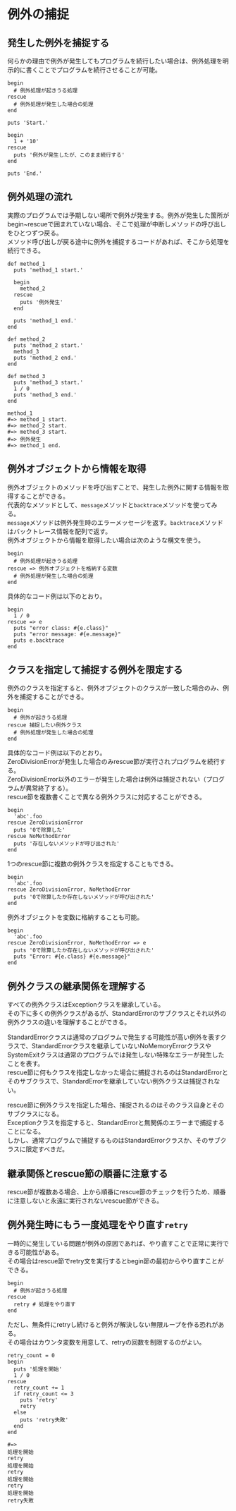 # 例外の捕捉
## 発生した例外を捕捉する
何らかの理由で例外が発生してもプログラムを続行したい場合は、例外処理を明示的に書くことでプログラムを続行させることが可能。  

```
begin
  # 例外処理が起きうる処理
rescue
  # 例外処理が発生した場合の処理
end
```

```
puts 'Start.'

begin
  1 + '10'
rescue
  puts '例外が発生したが、このまま続行する'
end

puts 'End.'
```

## 例外処理の流れ
実際のプログラムでは予期しない場所で例外が発生する。例外が発生した箇所がbegin~rescueで囲まれていない場合、そこで処理が中断しメソッドの呼び出しをひとつずつ戻る。  
メソッド呼び出しが戻る途中に例外を捕捉するコードがあれば、そこから処理を続行できる。  

```
def method_1
  puts 'method_1 start.'

  begin
    method_2
  rescue
    puts '例外発生'
  end

  puts 'method_1 end.'
end

def method_2
  puts 'method_2 start.'
  method_3
  puts 'method_2 end.'
end

def method_3
  puts 'method_3 start.'
  1 / 0
  puts 'method_3 end.'
end

method_1
#=> method_1 start.
#=> method_2 start.
#=> method_3 start.
#=> 例外発生
#=> method_1 end.
```

## 例外オブジェクトから情報を取得
例外オブジェクトのメソッドを呼び出すことで、発生した例外に関する情報を取得することができる。  
代表的なメソッドとして、`message`メソッドと`backtrace`メソッドを使ってみる。  
`message`メソッドは例外発生時のエラーメッセージを返す。`backtrace`メソッドはバックトレース情報を配列で返す。  
例外オブジェクトから情報を取得したい場合は次のような構文を使う。  

```
begin
  # 例外処理が起きうる処理
rescue => 例外オブジェクトを格納する変数
  # 例外処理が発生した場合の処理
end
```

具体的なコード例は以下のとおり。  

```
begin
  1 / 0
rescue => e
  puts "error class: #{e.class}"
  puts "error message: #{e.message}"
  puts e.backtrace
end
```

## クラスを指定して捕捉する例外を限定する
例外のクラスを指定すると、例外オブジェクトのクラスが一致した場合のみ、例外を捕捉することができる。  

```
begin
  # 例外が起きうる処理
rescue 捕捉したい例外クラス
  # 例外処理が発生した場合の処理
end
```

具体的なコード例は以下のとおり。  
ZeroDivisionErrorが発生した場合のみrescue節が実行されプログラムを続行する。  
ZeroDivisionError以外のエラーが発生した場合は例外は捕捉されない（プログラムが異常終了する）。  
rescue節を複数書くことで異なる例外クラスに対応することができる。  

```
begin
  'abc'.foo
rescue ZeroDivisionError
  puts '0で除算した'
rescue NoMethodError
  puts '存在しないメソッドが呼び出された'
end
```

1つのrescue節に複数の例外クラスを指定することもできる。  

```
begin
  'abc'.foo
rescue ZeroDivisionError, NoMethodError
  puts '0で除算したか存在しないメソッドが呼び出された'
end
```

例外オブジェクトを変数に格納することも可能。  

```
begin
  'abc'.foo
rescue ZeroDivisionError, NoMethodError => e
  puts '0で除算したか存在しないメソッドが呼び出された'
  puts "Error: #{e.class} #{e.message}"
end
```

## 例外クラスの継承関係を理解する
すべての例外クラスはExceptionクラスを継承している。  
その下に多くの例外クラスがあるが、StandardErrorのサブクラスとそれ以外の例外クラスの違いを理解することができる。  

StandardErrorクラスは通常のプログラムで発生する可能性が高い例外を表すクラスで、StandardErrorクラスを継承していないNoMemoryErrorクラスやSystemExitクラスは通常のプログラムでは発生しない特殊なエラーが発生したことを表す。  
rescue節に何もクラスを指定しなかった場合に捕捉されるのはStandardErrorとそのサブクラスで、StandardErrorを継承していない例外クラスは捕捉されない。  

rescue節に例外クラスを指定した場合、捕捉されるのはそのクラス自身とそのサブクラスになる。  
Exceptionクラスを指定すると、StandardErrorと無関係のエラーまで捕捉することになる。  
しかし、通常プログラムで捕捉するものはStandardErrorクラスか、そのサブクラスに限定すべきだ。  

## 継承関係とrescue節の順番に注意する
rescue節が複数ある場合、上から順番にrescue節のチェックを行うため、順番に注意しないと永遠に実行されないrescue節ができる。  

## 例外発生時にもう一度処理をやり直す`retry`
一時的に発生している問題が例外の原因であれば、やり直すことで正常に実行できる可能性がある。  
その場合はrescue節でretry文を実行するとbegin節の最初からやり直すことができる。  

```
begin
  # 例外が起きうる処理
rescue
  retry # 処理をやり直す
end
```

ただし、無条件にretryし続けると例外が解決しない無限ループを作る恐れがある。  
その場合はカウンタ変数を用意して、retryの回数を制限するのがよい。  

```
retry_count = 0
begin
  puts '処理を開始'
  1 / 0
rescue
  retry_count += 1
  if retry_count <= 3
    puts 'retry'
    retry
  else
    puts 'retry失敗'
  end
end

#=>
処理を開始
retry
処理を開始
retry
処理を開始
retry
処理を開始
retry失敗
```

